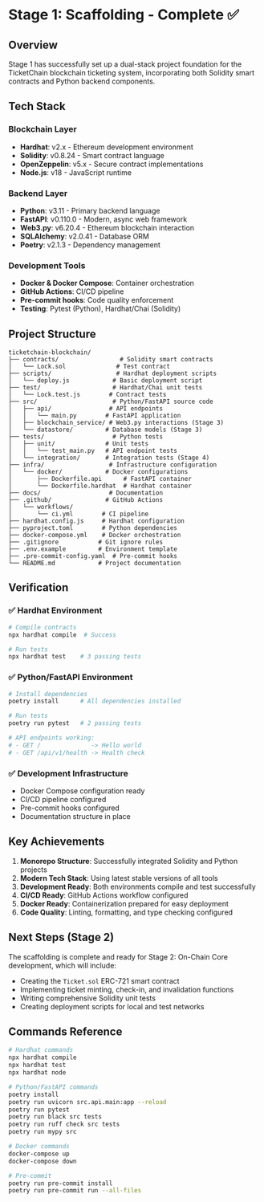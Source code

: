 # Stage 1: Scaffolding - Complete ✅

## Overview

Stage 1 has successfully set up a dual-stack project foundation for the TicketChain blockchain ticketing system, incorporating both Solidity smart contracts and Python backend components.

## Tech Stack

### Blockchain Layer
- **Hardhat**: v2.x - Ethereum development environment
- **Solidity**: v0.8.24 - Smart contract language
- **OpenZeppelin**: v5.x - Secure contract implementations
- **Node.js**: v18 - JavaScript runtime

### Backend Layer
- **Python**: v3.11 - Primary backend language
- **FastAPI**: v0.110.0 - Modern, async web framework
- **Web3.py**: v6.20.4 - Ethereum blockchain interaction
- **SQLAlchemy**: v2.0.41 - Database ORM
- **Poetry**: v2.1.3 - Dependency management

### Development Tools
- **Docker & Docker Compose**: Container orchestration
- **GitHub Actions**: CI/CD pipeline
- **Pre-commit hooks**: Code quality enforcement
- **Testing**: Pytest (Python), Hardhat/Chai (Solidity)

## Project Structure

```
ticketchain-blockchain/
├── contracts/                 # Solidity smart contracts
│   └── Lock.sol              # Test contract
├── scripts/                  # Hardhat deployment scripts
│   └── deploy.js            # Basic deployment script
├── test/                    # Hardhat/Chai unit tests
│   └── Lock.test.js        # Contract tests
├── src/                     # Python/FastAPI source code
│   ├── api/                # API endpoints
│   │   └── main.py        # FastAPI application
│   ├── blockchain_service/ # Web3.py interactions (Stage 3)
│   └── datastore/         # Database models (Stage 3)
├── tests/                   # Python tests
│   ├── unit/              # Unit tests
│   │   └── test_main.py   # API endpoint tests
│   └── integration/       # Integration tests (Stage 4)
├── infra/                  # Infrastructure configuration
│   └── docker/            # Docker configurations
│       ├── Dockerfile.api      # FastAPI container
│       └── Dockerfile.hardhat  # Hardhat container
├── docs/                   # Documentation
├── .github/               # GitHub Actions
│   └── workflows/
│       └── ci.yml        # CI pipeline
├── hardhat.config.js     # Hardhat configuration
├── pyproject.toml        # Python dependencies
├── docker-compose.yml    # Docker orchestration
├── .gitignore           # Git ignore rules
├── .env.example         # Environment template
├── .pre-commit-config.yaml  # Pre-commit hooks
└── README.md            # Project documentation
```

## Verification

### ✅ Hardhat Environment
```bash
# Compile contracts
npx hardhat compile  # Success

# Run tests
npx hardhat test    # 3 passing tests
```

### ✅ Python/FastAPI Environment
```bash
# Install dependencies
poetry install      # All dependencies installed

# Run tests
poetry run pytest   # 2 passing tests

# API endpoints working:
# - GET /              -> Hello world
# - GET /api/v1/health -> Health check
```

### ✅ Development Infrastructure
- Docker Compose configuration ready
- CI/CD pipeline configured
- Pre-commit hooks configured
- Documentation structure in place

## Key Achievements

1. **Monorepo Structure**: Successfully integrated Solidity and Python projects
2. **Modern Tech Stack**: Using latest stable versions of all tools
3. **Development Ready**: Both environments compile and test successfully
4. **CI/CD Ready**: GitHub Actions workflow configured
5. **Docker Ready**: Containerization prepared for easy deployment
6. **Code Quality**: Linting, formatting, and type checking configured

## Next Steps (Stage 2)

The scaffolding is complete and ready for Stage 2: On-Chain Core development, which will include:
- Creating the `Ticket.sol` ERC-721 smart contract
- Implementing ticket minting, check-in, and invalidation functions
- Writing comprehensive Solidity unit tests
- Creating deployment scripts for local and test networks

## Commands Reference

```bash
# Hardhat commands
npx hardhat compile
npx hardhat test
npx hardhat node

# Python/FastAPI commands
poetry install
poetry run uvicorn src.api.main:app --reload
poetry run pytest
poetry run black src tests
poetry run ruff check src tests
poetry run mypy src

# Docker commands
docker-compose up
docker-compose down

# Pre-commit
poetry run pre-commit install
poetry run pre-commit run --all-files
```